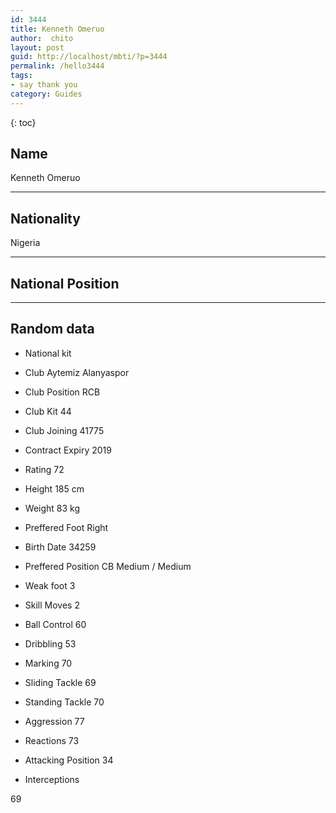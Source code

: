 ```yaml
---
id: 3444
title: Kenneth Omeruo
author:  chito 
layout: post
guid: http://localhost/mbti/?p=3444
permalink: /hello3444
tags:
- say thank you
category: Guides
---
```



{: toc}


## Name  
Kenneth Omeruo 

* * *

## Nationality  
Nigeria 

* * *

## National Position 

* * *

## Random data 

  * National kit 
  * Club 
Aytemiz Alanyaspor 

  * Club Position 
RCB 

  * Club Kit 
44 

  * Club Joining 
41775 

  * Contract Expiry 
2019 

  * Rating 
72 

  * Height 
185 cm 

  * Weight 
83 kg 

  * Preffered Foot 
Right 

  * Birth Date 
34259 

  * Preffered Position 
CB Medium / Medium 

  * Weak foot 
3 

  * Skill Moves 
2 

  * Ball Control 
60 

  * Dribbling 
53 

  * Marking 
70 

  * Sliding Tackle 
69 

  * Standing Tackle 
70 

  * Aggression 
77 

  * Reactions 
73 

  * Attacking Position 
34 

  * Interceptions 

69</ul>